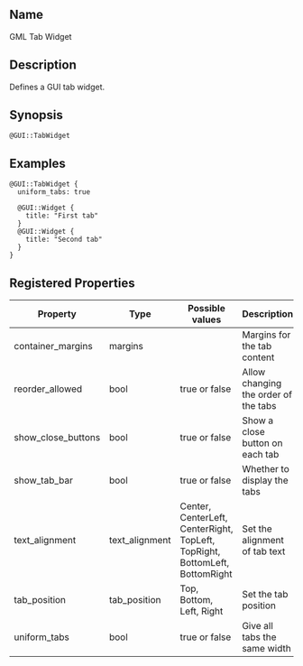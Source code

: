 ## Name

GML Tab Widget

## Description

Defines a GUI tab widget.

## Synopsis

`@GUI::TabWidget`

## Examples

```gml
@GUI::TabWidget {
  uniform_tabs: true

  @GUI::Widget {
    title: "First tab"
  }
  @GUI::Widget {
    title: "Second tab"
  }
}
```

## Registered Properties

| Property           | Type           | Possible values                                                             | Description                          |
| ------------------ | -------------- | --------------------------------------------------------------------------- | ------------------------------------ |
| container_margins  | margins        |                                                                             | Margins for the tab content          |
| reorder_allowed    | bool           | true or false                                                               | Allow changing the order of the tabs |
| show_close_buttons | bool           | true or false                                                               | Show a close button on each tab      |
| show_tab_bar       | bool           | true or false                                                               | Whether to display the tabs          |
| text_alignment     | text_alignment | Center, CenterLeft, CenterRight, TopLeft, TopRight, BottomLeft, BottomRight | Set the alignment of tab text        |
| tab_position       | tab_position   | Top, Bottom, Left, Right                                                    | Set the tab position                 |
| uniform_tabs       | bool           | true or false                                                               | Give all tabs the same width         |
